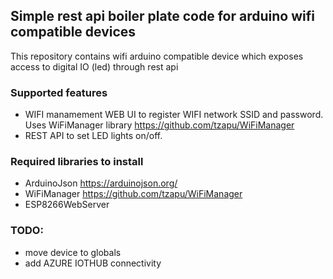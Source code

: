 ## Simple rest api boiler plate code for arduino wifi compatible devices ##

This repository contains wifi arduino compatible device which exposes access to digital IO (led) through rest api

### Supported features ###
 - WIFI manamement WEB UI to register WIFI network SSID and password. Uses WiFiManager library https://github.com/tzapu/WiFiManager
 - REST API to set LED lights on/off.

### Required libraries to install ###
 - ArduinoJson https://arduinojson.org/
 - WiFiManager  https://github.com/tzapu/WiFiManager
  - ESP8266WebServer

### TODO: ###
- move device to globals
- add AZURE IOTHUB connectivity